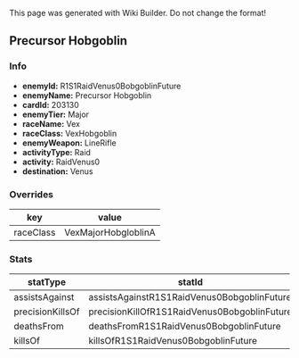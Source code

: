 <span class="wiki-builder">This page was generated with Wiki Builder. Do not change the format!</span>

## Precursor Hobgoblin
### Info
* **enemyId:** R1S1RaidVenus0BobgoblinFuture
* **enemyName:** Precursor Hobgoblin
* **cardId:** 203130
* **enemyTier:** Major
* **raceName:** Vex
* **raceClass:** VexHobgoblin
* **enemyWeapon:** LineRifle
* **activityType:** Raid
* **activity:** RaidVenus0
* **destination:** Venus

### Overrides
key | value
--- | -----
raceClass | VexMajorHobgloblinA

### Stats
statType | statId
-------- | ------
assistsAgainst | assistsAgainstR1S1RaidVenus0BobgoblinFuture
precisionKillsOf | precisionKillOfR1S1RaidVenus0BobgoblinFuture
deathsFrom | deathsFromR1S1RaidVenus0BobgoblinFuture
killsOf | killsOfR1S1RaidVenus0BobgoblinFuture

